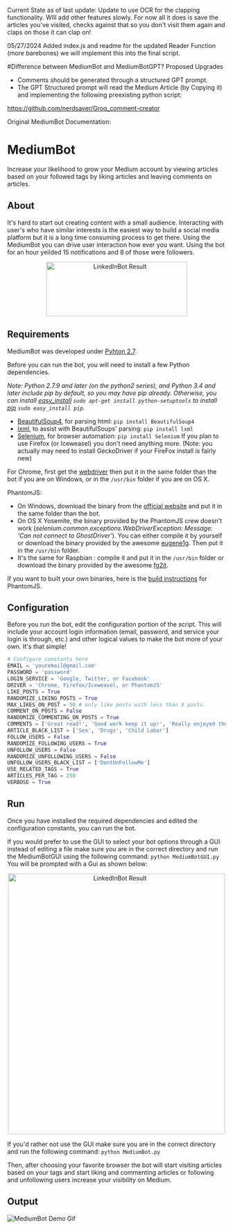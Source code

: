 Current State as of last update: Update to use OCR for the clapping functionality. WIll add other features slowly. For now all it does is save the articles you've visited, checks against that so you don't visit them again and claps on those it can clap on! 

05/27/2024
Added index.js and readme for the updated Reader Function (more barebones) we will implement this into the final script.

#Difference between MediumBot and MediumBotGPT? 
Proposed Upgrades 
- Comments should be generated through a structured GPT prompt.
- The GPT Structured prompt will read the Medium Article (by Copying it) and implementing the following preexisting python script: 

https://github.com/nerdsaver/Groq_comment-creator


Original MediumBot Documentation: 
# MediumBot
Increase your likelihood to grow your Medium account by viewing articles based on your followed tags by liking articles and leaving comments on articles.

## About
It's hard to start out creating content with a small audience. Interacting with user's who have similar interests is the easiest way to build a social media platform but it is a long time consuming process to get there. Using the MediumBot you can drive user interaction how ever you want. Using the bot for an hour yeilded 15 notifications and 8 of those were followers.
<p align="center">
  <img src="https://image.ibb.co/bGC4Lv/Screenshot_at_May_23_08_56_12.png" alt="LinkedInBot Result" width="325" height="125">
</p>

## Requirements
MediumBot was developed under [Pyhton 2.7](https://www.python.org/downloads).

Before you can run the bot, you will need to install a few Python dependencies.

*Note: Python 2.7.9 and later (on the python2 series), and Python 3.4 and later include pip by default, so you may have pip already. Otherwise, you can install [easy_install](https://pythonhosted.org/setuptools/easy_install.html) `sudo apt-get install python-setuptools` to install [pip](https://pypi.python.org/pypi/pip) `sudo easy_install pip`.*

- [BeautifulSoup4](https://pypi.python.org/pypi/beautifulsoup4), for parsing html: `pip install BeautifulSoup4`
- [lxml](http://lxml.de/intro.html), to assist with BeautifulSoups' parsing: `pip install lxml`
- [Selenium](http://www.seleniumhq.org/), for browser automation: `pip install Selenium`
If you plan to use Firefox (or Iceweasel) you don't need anything more. (Note: you actually may need to install GeckoDriver if your FireFox install is fairly new)

For Chrome, first get the [webdriver](https://sites.google.com/a/chromium.org/chromedriver/downloads) then put it in the same folder than the bot if you are on Windows, or in the `/usr/bin` folder if you are on OS X.

PhantomJS:
- On Windows, download the binary from the [official website](http://phantomjs.org) and put it in the same folder than the bot.
- On OS X Yosemite, the binary provided by the PhantomJS crew doesn't work (*selenium.common.exceptions.WebDriverException: Message: 'Can not connect to GhostDriver'*). You can either compile it by yourself or download the binary provided by the awesome [eugene1g](https://github.com/eugene1g/phantomjs/releases). Then put it in the `/usr/bin` folder.
- It's the same for Raspbian : compile it and put it in the `/usr/bin` folder or download the binary provided by the awesome [fg2it](https://github.com/fg2it/phantomjs-on-raspberry/tree/master/rpi-2-3/wheezy-jessie/v2.1.1).

If you want to built your own binaries, here is the [build instructions](http://phantomjs.org/build.html) for PhantomJS.

## Configuration
Before you run the bot, edit the configuration portion of the script. This will include your account login information (email, password, and service your login is through, etc.) and other logical values to make the bot more of your own. It's that simple!

```python
# Configure constants here
EMAIL = 'youremail@gmail.com'
PASSWORD = 'password'
LOGIN_SERVICE = 'Google, Twitter, or Facebook'
DRIVER = 'Chrome, Firefox/Iceweasel, or PhantomJS'
LIKE_POSTS = True
RANDOMIZE_LIKING_POSTS = True
MAX_LIKES_ON_POST = 50 # only like posts with less than X posts.
COMMENT_ON_POSTS = False
RANDOMIZE_COMMENTING_ON_POSTS = True
COMMENTS = ['Great read!', 'Good work keep it up!', 'Really enjoyed the content!', 'Very interesting!']
ARTICLE_BLACK_LIST = ['Sex', 'Drugs', 'Child Labor']
FOLLOW_USERS = False
RANDOMIZE_FOLLOWING_USERS = True
UNFOLLOW_USERS = False
RANDOMIZE_UNFOLLOWING_USERS = False
UNFOLLOW_USERS_BLACK_LIST = ['DontUnFollowMe']
USE_RELATED_TAGS = True
ARTICLES_PER_TAG = 250
VERBOSE = True
```

## Run
Once you have installed the required dependencies and edited the configuration constants, you can run the bot.

If you would prefer to use the GUI to select your bot options through a GUI instead of editing a file make sure you are in the correct directory and run the MediumBotGUI using the following command: `python MediumBotGUI.py`
You will be prompted with a Gui as shown below:

<p align="center">
  <img src="https://preview.ibb.co/d6GBYF/Screenshot_at_May_25_08_28_43.png" alt="LinkedInBot Result" width="500" height="600">
</p>

If you'd rather not use the GUI make sure you are in the correct directory and run the following command: `python MediumBot.py`

Then, after choosing your favorite browser the bot will start visiting articles based on your tags and start liking and commenting articles or following and unfollowing users increase your visibility on Medium.

## Output
![MediumBot Demo Gif](http://g.recordit.co/j7gsUZQOJG.gif)
